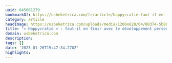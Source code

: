 ```yaml
---
uuid: 645601279
bookmarkOf: https://usbeketrica.com/fr/article/happycratie-faut-il-en-finir-avec-le-developpement-personnel
category: article
headImage: https://usbeketrica.com/uploads/media/1200x628/04/88374-5b88061682c08.jpg?v=1-0
title: "« Happycratie » : faut-il en finir avec le développement personnel ?"
domain: usbeketrica.com
description:
tags: []
date: '2023-01-26T19:47:34.270Z'
highlights:
---
```




